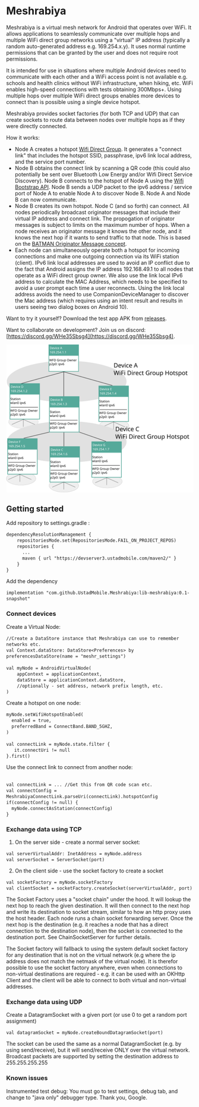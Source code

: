 # Meshrabiya

Meshrabiya is a virtual mesh network for Android that operates over WiFi. It allows applications
to seamlessly communicate over multiple hops and multiple WiFi direct group networks using a 
"virtual" IP address (typically a random auto-generated address e.g. 169.254.x.y). It uses normal
runtime permissions that can be granted by the user and does not require root permissions.

It is intended for use in situations where multiple Android devices need to communicate with each 
other and a WiFi access point is not available e.g. schools and health clinics without WiFi 
infrastructure, when hiking, etc. WiFi enables high-speed connections with tests obtaining 300Mbps+.
Using multiple hops over multiple WiFi direct groups enables more devices to connect than is possible
using a single device hotspot.

Meshrabiya provides socket factories (for both TCP and UDP) that can create sockets to route data 
between nodes over multiple hops as if they were directly connected.

How it works:

* Node A creates a hotspot [Wifi Direct Group](https://developer.android.com/reference/android/net/wifi/p2p/WifiP2pManager#createGroup(android.net.wifi.p2p.WifiP2pManager.Channel,%20android.net.wifi.p2p.WifiP2pManager.ActionListener)). 
  It generates a "connect link" that includes the hotspot SSID, passphrase, ipv6 link local address, 
  and the service port number.
* Node B obtains the connect link by scanning a QR code (this could also potentially be sent over
  Bluetooth Low Energy and/or Wifi Direct Service Discovery). Node B connects to the hotspot of 
  Node A using the [Wifi Bootstrap API](https://developer.android.com/guide/topics/connectivity/wifi-bootstrap).
  Node B sends a UDP packet to the ipv6 address / service port of Node A to enable Node A to discover
  Node B. Node A and Node B can now communicate.
* Node B creates its own hotspot. Node C (and so forth) can connect. All nodes periodically broadcast
  originator messages that include their virtual IP address and connect link. The propogation of
  originator messages is subject to limits on the maximum number of hops. When a node receives an
  originator message it knows the other node, and it knows the next hop if it wants to send traffic
  to that node. This is based on the [BATMAN Originator Message concept](https://www.open-mesh.org/doc/batman-adv/OGM.html).
* Each node can simultaneously operate both a hotspot for incoming connections and make one outgoing
  connection via its WiFi station (client). IPv6 link local addresses are used to avoid an IP conflict
  due to the fact that Android assigns the IP address 192.168.49.1 to all nodes that operate as a 
  WiFi direct group owner. We also use the link local IPv6 address to calculate the MAC Address, 
  which needs to be specified to avoid a user prompt each time a user reconnects. Using the link local
  address avoids the need to use CompanionDeviceManager to discover the Mac address (which requires
  using an intent result and results in users seeing two dialog boxes on Android 10).

Want to try it yourself? Download the test app APK from [releases](https://github.com/UstadMobile/Meshrabiya/releases).

Want to collaborate on development? Join us on discord: [https://discord.gg/WHe35Sbsg4](https://discord.gg/WHe35Sbsg4).

![Diagram](doc/android-wifi-networking.svg)

## Getting started

Add repository to settings.gradle :
```
dependencyResolutionManagement {
    repositoriesMode.set(RepositoriesMode.FAIL_ON_PROJECT_REPOS)
    repositories {
      ...
      maven { url "https://devserver3.ustadmobile.com/maven2/" }
    }
}       
```

Add the dependency
```
implementation "com.github.UstadMobile.Meshrabiya:lib-meshrabiya:0.1-snapshot"
```

### Connect devices

Create a Virtual Node:

```
//Create a DataStore instance that Meshrabiya can use to remember networks etc.
val Context.dataStore: DataStore<Preferences> by preferencesDataStore(name = "meshr_settings")

val myNode = AndroidVirtualNode(
    appContext = applicationContext,
    dataStore = applicationContext.dataStore,
    //optionally - set address, network prefix length, etc.
)

```

Create a hotspot on one node:

```
myNode.setWifiHotspotEnabled(
  enabled = true,
  preferredBand = ConnectBand.BAND_5GHZ,
)

val connectLink = myNode.state.filter {
   it.connectUri != null
}.first()

```

Use the connect link to connect from another node:
```

val connectLink = ... //Get this from QR code scan etc.
val connectConfig = MeshrabiyaConnectLink.parseUri(connectLink).hotspotConfig
if(connectConfig != null) {
  myNode.connectAsStation(connectConfig)
}

```

### Exchange data using TCP

1. On the server side - create a normal server socket:
```
val serverVirtualAddr: InetAddress = myNode.address 
val serverSocket = ServerSocket(port)
```

2. On the client side - use the socket factory to create a socket
```
val socketFactory = myNode.socketFactory
val clientSocket = socketFactory.createSocket(serverVirtualAddr, port)
```

The Socket Factory uses a "socket chain" under the hood. It will lookup the next hop to reach the
given destination. It will then connect to the next hop and write its destination to socket stream,
similar to how an http proxy uses the host header. Each node runs a chain socket forwarding server. 
Once the next hop is the destination (e.g. it reaches a node that has a direct connection to the 
destination node), then the socket is connected to the destination port. See ChainSocketServer for
further details.

The Socket factory will fallback to using the system default socket factory for any destination that
is not on the virtual network (e.g where the ip address does not match the netmask of the virtual 
node). It is therefor possible to use the socket factory anywhere, even when connections to non-virtual
destinations are required - e.g. it can be used with an OKHttp Client and the client will be able to
connect to both virtual and non-virtual addresses.

### Exchange data using UDP

Create a DatagramSocket with a given port (or use 0 to get a random port assignment)
```
val datagramSocket = myNode.createBoundDatagramSocket(port)
```

The socket can be used the same as a normal DatagramSocket (e.g. by using send/receive), but it will 
send/receive ONLY over the virtual network. Broadcast packets are supported by setting the 
destination address to 255.255.255.255

### Known issues

Instrumented test debug: You must go to test settings, debug tab, and change to "java only" 
debugger type. Thank you, Google.
